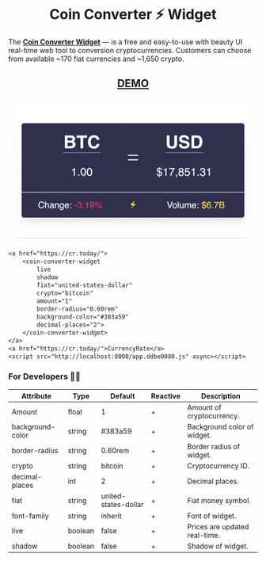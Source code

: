 <h1 align="center">Coin Converter ⚡ Widget</h1>

The __[Coin Converter Widget](https://co-w.io)__ — is a free and easy-to-use with beauty UI real-time web tool to conversion cryptocurrencies. Customers can choose from available ~170 fiat currencies and ~1,650 crypto.

<h2 align="center"><a href="https://co-w.io">DEMO</a></h2>

<h2 align="center">
    <a href="https://co-w.io"><img src="./anim.gif" alt="Coin Converter Widget"></a>
</h2>

```
<a href="https://cr.today/">
    <coin-converter-widget
        live
        shadow
        fiat="united-states-dollar"
        crypto="bitcoin"
        amount="1"
        border-radius="0.60rem"
        background-color="#383a59"
        decimal-places="2">
    </coin-converter-widget>
</a>
<a href="https://cr.today/">CurrencyRate</a>
<script src="http://localhost:8000/app.ddbe0080.js" async></script>
```

<h3>For Developers 🧑‍💻</h3>

|Attribute|Type|Default|Reactive|Description|
|--- |--- |--- |--- |--- |
|Amount|float|1|+|Amount of cryptocurrency.|
|background-color|string|#383a59|+|Background color of widget.|
|border-radius|string|0.60rem|+|Border radius of widget.|
|crypto|string|bitcoin|+|Cryptocurrency ID.|
|decimal-places|int|2|+|Decimal places.|
|fiat|string|united-states-dollar|+|Fiat money symbol.|
|font-family|string|inherit|+|Font of widget.|
|live|boolean|false|+|Prices are updated real-time.|
|shadow|boolean|false|+|Shadow of widget.|
